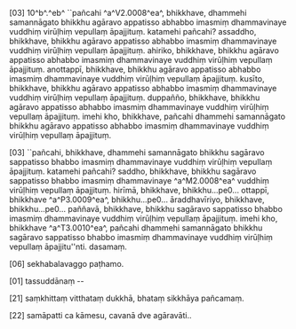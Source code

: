 [03] 10^b^.^eb^ ``pañcahi ^a^V2.0008^ea^, bhikkhave, dhammehi samannāgato  bhikkhu agāravo appatisso abhabbo imasmiṃ dhammavinaye vuddhiṃ  virūḷhiṃ vepullaṃ āpajjituṃ. katamehi pañcahi? assaddho, bhikkhave,  bhikkhu agāravo appatisso abhabbo imasmiṃ dhammavinaye vuddhiṃ  virūḷhiṃ vepullaṃ āpajjituṃ. ahiriko, bhikkhave, bhikkhu agāravo  appatisso abhabbo imasmiṃ dhammavinaye vuddhiṃ virūḷhiṃ vepullaṃ  āpajjituṃ. anottappī, bhikkhave, bhikkhu agāravo appatisso  abhabbo imasmiṃ dhammavinaye vuddhiṃ virūḷhiṃ vepullaṃ āpajjituṃ.  kusīto, bhikkhave, bhikkhu agāravo appatisso abhabbo imasmiṃ  dhammavinaye vuddhiṃ virūḷhiṃ vepullaṃ āpajjituṃ. duppañño, bhikkhave,  bhikkhu agāravo appatisso abhabbo imasmiṃ dhammavinaye vuddhiṃ  virūḷhiṃ vepullaṃ āpajjituṃ. imehi kho, bhikkhave, pañcahi dhammehi  samannāgato bhikkhu agāravo appatisso abhabbo imasmiṃ dhammavinaye  vuddhiṃ virūḷhiṃ vepullaṃ āpajjituṃ.

[03] ``pañcahi, bhikkhave, dhammehi samannāgato bhikkhu sagāravo  sappatisso bhabbo imasmiṃ dhammavinaye vuddhiṃ virūḷhiṃ vepullaṃ  āpajjituṃ. katamehi pañcahi? saddho, bhikkhave, bhikkhu sagāravo  sappatisso bhabbo imasmiṃ dhammavinaye ^a^M2.0008^ea^ vuddhiṃ virūḷhiṃ vepullaṃ  āpajjituṃ. hirīmā, bhikkhave, bhikkhu...pe0... ottappī, bhikkhave  ^a^P3.0009^ea^, bhikkhu...pe0... āraddhavīriyo, bhikkhave,  bhikkhu...pe0... paññavā, bhikkhave, bhikkhu sagāravo sappatisso  bhabbo imasmiṃ dhammavinaye vuddhiṃ virūḷhiṃ vepullaṃ āpajjituṃ. imehi  kho, bhikkhave ^a^T3.0010^ea^, pañcahi dhammehi samannāgato bhikkhu sagāravo  sappatisso bhabbo imasmiṃ dhammavinaye vuddhiṃ virūḷhiṃ vepullaṃ  āpajjitu''nti. dasamaṃ.

[06] sekhabalavaggo paṭhamo.

[01] tassuddānaṃ --

[21] saṃkhittaṃ vitthataṃ dukkhā, bhataṃ sikkhāya pañcamaṃ.

[22] samāpatti ca kāmesu, cavanā dve agāravāti..